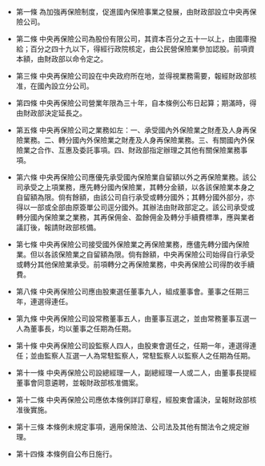 * 第一條 為加強再保險制度，促進國內保險事業之發展，由財政部設立中央再保險公司。

* 第二條 中央再保險公司為股份有限公司，其資本百分之五十一以上，由國庫撥給；百分之四十九以下，得經行政院核定，由公民營保險業參加認股。前項資本額，由財政部以命令定之。

* 第三條 中央再保險公司設在中央政府所在地，並得視業務需要，報經財政部核准，在國內設立分公司。

* 第四條 中央再保險公司營業年限為三十年，自本條例公布日起算；期滿時，得由財政部決定延長之。

* 第五條 中央再保險公司之業務如左：一、承受國內外保險業之財產及人身再保險業務。二、轉分國內外保險業之財產及人身再保險業務。三、有關國內外保險業之合作、互惠及委託事項。四、財政部指定辦理之其他有關保險業務事項。

* 第六條 中央再保險公司應優先承受國內保險業自留額以外之再保險業務。該公司承受之上項業務，應先轉分國內保險業，其轉分金額，以各該保險業本身之自留額為限。倘有餘額，由該公司自行承受或轉分國外；其轉分國外部分，亦得以一部或全部由原簽單公司逕分國外。其辦法由財政部定之。該公司承受或轉分國內保險業之業務，其再保佣金、盈餘佣金及轉分手續費標準，應與業者議訂後，報請財政部核備。

* 第七條 中央再保險公司接受國外保險業之再保險業務，應儘先轉分國內保險業。但以各該保險業之自留額為限。倘有餘額，中央再保險公司始得自行承受或轉分其他保險業承受。前項轉分之再保險業務，中央再保險公司得酌收手續費。

* 第八條 中央再保險公司應由股東選任董事九人，組成董事會。董事之任期三年，連選得連任。

* 第九條 中央再保險公司設常務董事五人，由董事互選之，並由常務董事互選一人為董事長，均以董事之任期為任期。

* 第十條 中央再保險公司設監察人四人，由股東會選任之，任期一年，連選得連任；並由監察人互選一人為常駐監察人，常駐監察人以監察人之任期為任期。

* 第十一條 中央再保險公司設總經理一人，副總經理一人或二人，由董事長提經董事會同意遴聘，並報財政部核准備案。

* 第十二條 中央再保險公司應依本條例詳訂章程，經股東會議決，呈報財政部核准後實施。

* 第十三條 本條例未規定事項，適用保險法、公司法及其他有關法令之規定辦理。

* 第十四條 本條例自公布日施行。

